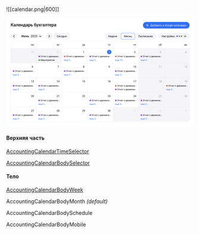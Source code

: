 
![[calendar.png|600]]

<img src="../assets/calendar.png" width="600">

#### Верхняя часть

[AccountingCalendarTimeSelector](TimeSelector/TimeSelector.md)

[AccountingCalendarBodySelector](BodySelector.md)

#### Тело

[AccountingCalendarBodyWeek](Body/Week.md)

AccountingCalendarBodyMonth *(default)*

AccountingCalendarBodySchedule

AccountingCalendarBodyMobile


